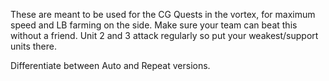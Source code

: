 These are meant to be used for the CG Quests in the vortex, for maximum speed and LB farming on the side. Make sure your team can beat this without a friend. Unit 2 and 3 attack regularly so put your weakest/support units there.

Differentiate between Auto and Repeat versions.